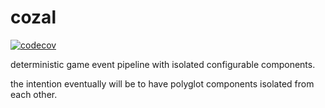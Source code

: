 # cozal
[![codecov](https://codecov.io/gh/maboesanman/cozal/branch/master/graph/badge.svg?token=QOC2EOMEXI)](https://codecov.io/gh/maboesanman/cozal)

deterministic game event pipeline with isolated configurable components.

the intention eventually will be to have polyglot components isolated from each other.
